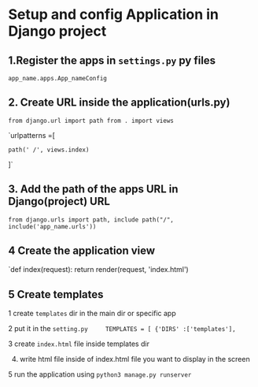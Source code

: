 # Setup and config Application in Django project
## 1.Register the apps in  `settings.py` py files

`app_name.apps.App_nameConfig`


## 2. Create URL inside the application(urls.py)

`from django.url import path
 from . import views`

`urlpatterns =[

    path(' /', views.index)
    
]`

## 3. Add the path of the apps URL in Django(project) URL

`from django.urls import path, include
path("/", include('app_name.urls'))`

## 4 Create the application view

`def index(request):
  return render(request, 'index.html')

## 5 Create templates

1  create `templates` dir in the main dir or specific app

2 put it in the `setting.py     TEMPLATES = [ {'DIRS' :['templates'],` 
 
3 create `index.html` file inside templates dir

4. write html file inside of index.html file you want to display in the screen

5 run the application using `python3 manage.py runserver`